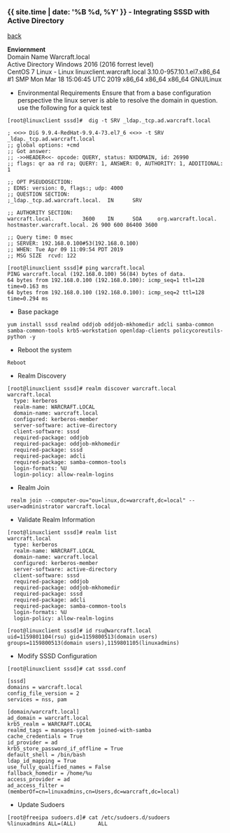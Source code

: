 

### {{ site.time | date: '%B %d, %Y' }} - Integrating SSSD with Active Directory

[back](https://alinruisu.github.io/)

**Enviornment**  
Domain Name Warcraft.local  
Active Directory Windows 2016 (2016 forrest level)  
CentOS 7 Linux - Linux linuxclient.warcraft.local 3.10.0-957.10.1.el7.x86_64 #1 SMP Mon Mar 18 15:06:45 UTC 2019 x86_64 x86_64 x86_64 GNU/Linux  


- Environmental Requirements
Ensure that from a base configuration perspective the linux server is able to resolve the domain in question. use the following for a quick test
```console
[root@linuxclient sssd]#  dig -t SRV _ldap._tcp.ad.warcraft.local

; <<>> DiG 9.9.4-RedHat-9.9.4-73.el7_6 <<>> -t SRV _ldap._tcp.ad.warcraft.local
;; global options: +cmd
;; Got answer:
;; ->>HEADER<<- opcode: QUERY, status: NXDOMAIN, id: 26990
;; flags: qr aa rd ra; QUERY: 1, ANSWER: 0, AUTHORITY: 1, ADDITIONAL: 1

;; OPT PSEUDOSECTION:
; EDNS: version: 0, flags:; udp: 4000
;; QUESTION SECTION:
;_ldap._tcp.ad.warcraft.local.  IN      SRV

;; AUTHORITY SECTION:
warcraft.local.         3600    IN      SOA     org.warcraft.local. hostmaster.warcraft.local. 26 900 600 86400 3600

;; Query time: 0 msec
;; SERVER: 192.168.0.100#53(192.168.0.100)
;; WHEN: Tue Apr 09 11:09:54 PDT 2019
;; MSG SIZE  rcvd: 122

[root@linuxclient sssd]# ping warcraft.local
PING warcraft.local (192.168.0.100) 56(84) bytes of data.
64 bytes from 192.168.0.100 (192.168.0.100): icmp_seq=1 ttl=128 time=0.163 ms
64 bytes from 192.168.0.100 (192.168.0.100): icmp_seq=2 ttl=128 time=0.294 ms
```

- Base package
```console
yum install sssd realmd oddjob oddjob-mkhomedir adcli samba-common samba-common-tools krb5-workstation openldap-clients policycoreutils-python -y
```
- Reboot the system
```console
Reboot
```
- Realm Discovery
```console
[root@linuxclient sssd]# realm discover warcraft.local
warcraft.local
  type: kerberos
  realm-name: WARCRAFT.LOCAL
  domain-name: warcraft.local
  configured: kerberos-member
  server-software: active-directory
  client-software: sssd
  required-package: oddjob
  required-package: oddjob-mkhomedir
  required-package: sssd
  required-package: adcli
  required-package: samba-common-tools
  login-formats: %U
  login-policy: allow-realm-logins
```

- Realm Join
```console
 realm join --computer-ou="ou=linux,dc=warcraft,dc=local" --user=administrator warcraft.local
```

- Validate Realm Information
```console
[root@linuxclient sssd]# realm list
warcraft.local
  type: kerberos
  realm-name: WARCRAFT.LOCAL
  domain-name: warcraft.local
  configured: kerberos-member
  server-software: active-directory
  client-software: sssd
  required-package: oddjob
  required-package: oddjob-mkhomedir
  required-package: sssd
  required-package: adcli
  required-package: samba-common-tools
  login-formats: %U
  login-policy: allow-realm-logins

[root@linuxclient sssd]# id rsu@warcraft.local
uid=1159801104(rsu) gid=1159800513(domain users) groups=1159800513(domain users),1159801105(linuxadmins)
```

- Modify SSSD Configuration
```console
[root@linuxclient sssd]# cat sssd.conf

[sssd]
domains = warcraft.local
config_file_version = 2
services = nss, pam

[domain/warcraft.local]
ad_domain = warcraft.local
krb5_realm = WARCRAFT.LOCAL
realmd_tags = manages-system joined-with-samba
cache_credentials = True
id_provider = ad
krb5_store_password_if_offline = True
default_shell = /bin/bash
ldap_id_mapping = True
use_fully_qualified_names = False
fallback_homedir = /home/%u
access_provider = ad
ad_access_filter = (memberOf=cn=linuxadmins,cn=Users,dc=warcraft,dc=local)
```

- Update Sudoers
```console
[root@freeipa sudoers.d]# cat /etc/sudoers.d/sudoers
%linuxadmins ALL=(ALL)       ALL
```

